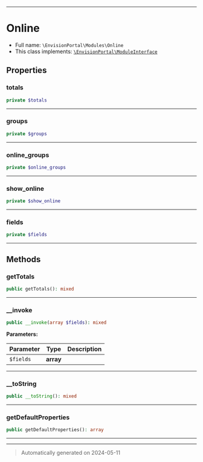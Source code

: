 ***

# Online





* Full name: `\EnvisionPortal\Modules\Online`
* This class implements:
[`\EnvisionPortal\ModuleInterface`](../ModuleInterface.md)



## Properties


### totals



```php
private $totals
```






***

### groups



```php
private $groups
```






***

### online_groups



```php
private $online_groups
```






***

### show_online



```php
private $show_online
```






***

### fields



```php
private $fields
```






***

## Methods


### getTotals



```php
public getTotals(): mixed
```












***

### __invoke



```php
public __invoke(array $fields): mixed
```








**Parameters:**

| Parameter | Type | Description |
|-----------|------|-------------|
| `$fields` | **array** |  |





***

### __toString



```php
public __toString(): mixed
```












***

### getDefaultProperties



```php
public getDefaultProperties(): array
```












***


***
> Automatically generated on 2024-05-11
